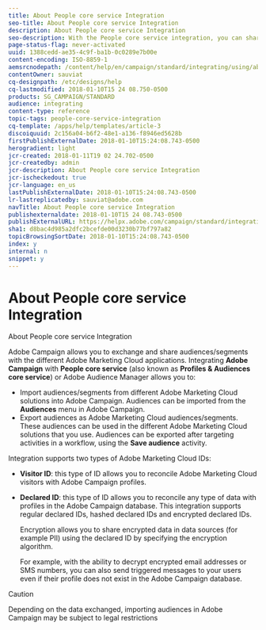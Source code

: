 ```yaml
---
title: About People core service Integration
seo-title: About People core service Integration
description: About People core service Integration
seo-description: With the People core service integration, you can share audiences or segments within the different Adobe Marketing Cloud solutions.
page-status-flag: never-activated
uuid: 1388cedd-ae35-4c9f-ba1b-0c0289e7b00e
content-encoding: ISO-8859-1
aemsrcnodepath: /content/help/en/campaign/standard/integrating/using/about-people-core-service-integration
contentOwner: sauviat
cq-designpath: /etc/designs/help
cq-lastmodified: 2018-01-10T15 24 08.750-0500
products: SG_CAMPAIGN/STANDARD
audience: integrating
content-type: reference
topic-tags: people-core-service-integration
cq-template: /apps/help/templates/article-3
discoiquuid: 2c156a04-b6f2-48e1-a136-f8946ed5628b
firstPublishExternalDate: 2018-01-10T15:24:08.743-0500
herogradient: light
jcr-created: 2018-01-11T19 02 24.702-0500
jcr-createdby: admin
jcr-description: About People core service Integration
jcr-ischeckedout: true
jcr-language: en_us
lastPublishExternalDate: 2018-01-10T15:24:08.743-0500
lr-lastreplicatedby: sauviat@adobe.com
navTitle: About People core service Integration
publishexternaldate: 2018-01-10T15 24 08.743-0500
publishExternalURL: https://helpx.adobe.com/campaign/standard/integrating/using/about-people-core-service-integration.html
sha1: d8bac4d985a2dfc2bcefde00d3230b77bf797a82
topicBrowsingSortDate: 2018-01-10T15:24:08.743-0500
index: y
internal: n
snippet: y
---
```


# About People core service Integration

About People core service Integration

Adobe Campaign allows you to exchange and share audiences/segments with the different Adobe Marketing Cloud applications. Integrating **Adobe Campaign** with **People core service** (also known as **Profiles & Audiences core service**) or Adobe Audience Manager allows you to:

* Import audiences/segments from different Adobe Marketing Cloud solutions into Adobe Campaign. Audiences can be imported from the **Audiences** menu in Adobe Campaign.
* Export audiences as Adobe Marketing Cloud audiences/segments. These audiences can be used in the different Adobe Marketing Cloud solutions that you use. Audiences can be exported after targeting activities in a workflow, using the **Save audience** activity.

Integration supports two types of Adobe Marketing Cloud IDs:

* **Visitor ID**: this type of ID allows you to reconcile Adobe Marketing Cloud visitors with Adobe Campaign profiles.
* **Declared ID**: this type of ID allows you to reconcile any type of data with profiles in the Adobe Campaign database. This integration supports regular declared IDs, hashed declared IDs and encrypted declared IDs.

  Encryption allows you to share encrypted data in data sources (for example PII) using the declared ID by specifying the encryption algorithm.

  For example, with the ability to decrypt encrypted email addresses or SMS numbers, you can also send triggered messages to your users even if their profile does not exist in the Adobe Campaign database.

>[!CAUTION]
>
>Depending on the data exchanged, importing audiences in Adobe Campaign may be subject to legal restrictions

